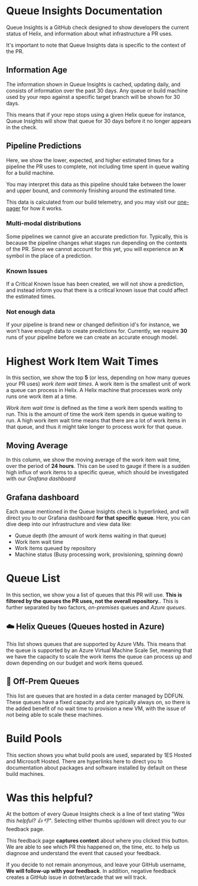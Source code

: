 # Queue Insights Documentation

Queue Insights is a GitHub check designed to show developers the current status of Helix, and information about what infrastructure a PR uses.

It's important to note that Queue Insights data is specific to the context of the PR. 

## Information Age

The information shown in Queue Insights is cached, updating daily, and consists of information over the past 30 days. Any queue or build machine used by your repo against a specific target branch will be shown for 30 days.

This means that if your repo stops using a given Helix queue for instance, Queue Insights will show that queue for 30 days before it no longer appears in the check.

## Pipeline Predictions

Here, we show the lower, expected, and higher estimated times for a pipeline the PR uses to complete, not including time spent in queue waiting for a build machine.

You may interpret this data as this pipeline should take between the lower and upper bound, and commonly finishing around the estimated time.

This data is calculated from our build telemetry, and you may visit our [one-pager](../TeamProcess/One-Pagers/pipeline-machine-learning-arcade8824.md) for how it works.
 

### Multi-modal distributions
 
Some pipelines we cannot give an accurate prediction for. Typically, this is because the pipeline changes what stages run depending on the contents of the PR. Since we cannot account for this yet, you will experience an :x: symbol in the place of a prediction.


### Known Issues

If a Critical Known Issue has been created, we will not show a prediction, and instead inform you that there is a critical known issue that could affect the estimated times.

### Not enough data

If your pipeline is brand new or changed definition id's for instance, we won't have enough data to create predictions for. Currently, we require **30** runs of your pipeline before we can create an accurate enough model.

# Highest Work Item Wait Times

In this section, we show the top **5** (or less, depending on how many queues your PR uses) *work item wait times*. A work item is the smallest unit of work a queue can process in Helix. A Helix machine that processes work only runs one work item at a time.

*Work item wait time* is defined as the time a work item spends waiting to run. This is the amount of time the work item spends in queue waiting to run. A high work item wait time means that there are a lot of work items in that queue, and thus it might take longer to process work for that queue.

## Moving Average

In this column, we show the moving average of the work item wait time, over the period of **24 hours**. This can be used to gauge if there is a sudden high influx of work items to a specific queue, which should be investigated with our *Grafana dashboard*

## Grafana dashboard

Each queue mentioned in the Queue Insights check is hyperlinked, and will direct you to our Grafana dashboard **for that specific queue**. Here, you can dive deep into our infrastructure and view data like:

* Queue depth (the amount of work items waiting in that queue)
* Work item wait time
* Work items queued by repository
* Machine status (Busy processing work, provisioning, spinning down)

# Queue List

In this section, we show you a list of queues that this PR will use. **This is filtered by the queues the PR uses, not the overall repository.**. This is further separated by two factors, *on-premises* queues and *Azure queues*.

## :cloud: Helix Queues (Queues hosted in Azure)

This list shows queues that are supported by Azure VMs. This means that the queue is supported by an Azure Virtual Machine Scale Set, meaning that we have the capacity to scale the work items the queue can process up and down depending on our budget and work items queued.

## :office: Off-Prem Queues

This list are queues that are hosted in a data center managed by DDFUN. These queues have a fixed capacity and are typically always on, so there is the added benefit of no wait time to provision a new VM, with the issue of not being able to scale these machines.

# Build Pools

This section shows you what build pools are used, separated by 1ES Hosted and Microsoft Hosted. There are hyperlinks here to direct you to documentation about packages and software installed by default on these build machines.

# Was this helpful?

At the bottom of every Queue Insights check is a line of text stating *"Was this helpful? :thumbsup: :thumbsdown:"*. Selecting either thumbs up/down will direct you to our feedback page.

This feedback page **captures context** about where you clicked this button. We are able to see which PR this happened on, the time, etc. to help us diagnose and understand the event that caused your feedback.

If you decide to not remain anonymous, and leave your GitHub username, **We will follow-up with your feedback**. In addition, negative feedback creates a GitHub issue in dotnet/arcade that we will track.
